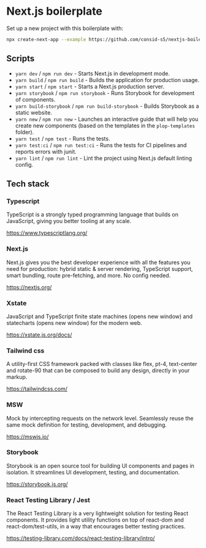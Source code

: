 # Next.js boilerplate

Set up a new project with this boilerplate with:

```sh
npx create-next-app --example https://github.com/consid-s5/nextjs-boilerplate
```

## Scripts

- `yarn dev` / `npm run dev` - Starts Next.js in development mode.
- `yarn build` / `npm run build` - Builds the application for production usage.
- `yarn start` / `npm start` - Starts a Next.js production server.
- `yarn storybook` / `npm run storybook` - Runs Storybook for development of components.
- `yarn build-storybook` / `npm run build-storybook` - Builds Storybook as a static website.
- `yarn new` / `npm run new` - Launches an interactive guide that will help you create new components (based on the templates in the `plop-templates` folder).
- `yarn test` / `npm test` - Runs the tests.
- `yarn test:ci` / `npm run test:ci` - Runs the tests for CI pipelines and reports errors with junit.
- `yarn lint` / `npm run lint` - Lint the project using Next.js default linting config.

## Tech stack

### Typescript 

TypeScript is a strongly typed programming language that builds on JavaScript, giving you better tooling at any scale.

https://www.typescriptlang.org/

### Next.js

Next.js gives you the best developer experience with all the features you need for production: hybrid static & server rendering, TypeScript support, smart bundling, route pre-fetching, and more. No config needed.

https://nextjs.org/

### Xstate

JavaScript and TypeScript finite state machines (opens new window) and statecharts (opens new window) for the modern web.

https://xstate.js.org/docs/

### Tailwind css

A utility-first CSS framework packed with classes like flex, pt-4, text-center and rotate-90 that can be composed to build any design, directly in your markup.

https://tailwindcss.com/

### MSW 

Mock by intercepting requests on the network level. Seamlessly reuse the same mock definition for testing, development, and debugging.

https://mswjs.io/

### Storybook 

Storybook is an open source tool for building UI components and pages in isolation. It streamlines UI development, testing, and documentation.

https://storybook.js.org/

### React Testing Library / Jest

The React Testing Library is a very lightweight solution for testing React components. It provides light utility functions on top of react-dom and react-dom/test-utils, in a way that encourages better testing practices.

https://testing-library.com/docs/react-testing-library/intro/
